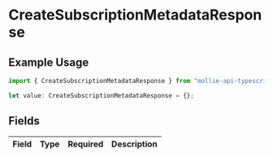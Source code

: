 # CreateSubscriptionMetadataResponse

## Example Usage

```typescript
import { CreateSubscriptionMetadataResponse } from "mollie-api-typescript/models/operations";

let value: CreateSubscriptionMetadataResponse = {};
```

## Fields

| Field       | Type        | Required    | Description |
| ----------- | ----------- | ----------- | ----------- |